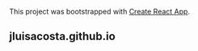This project was bootstrapped with [Create React App](https://github.com/facebook/create-react-app).

## jluisacosta.github.io
